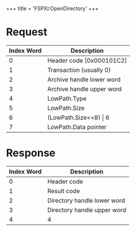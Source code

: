 +++
title = 'FSPXI:OpenDirectory'
+++

# Request

| Index Word | Description                |
|------------|----------------------------|
| 0          | Header code \[0x000101C2\] |
| 1          | Transaction (usually 0)    |
| 2          | Archive handle lower word  |
| 3          | Archive handle upper word  |
| 4          | LowPath.Type               |
| 5          | LowPath.Size               |
| 6          | (LowPath.Size\<\<8) \| 6   |
| 7          | LowPath.Data pointer       |

# Response

| Index Word | Description                 |
|------------|-----------------------------|
| 0          | Header code                 |
| 1          | Result code                 |
| 2          | Directory handle lower word |
| 3          | Directory handle upper word |
| 4          | 4                           |
